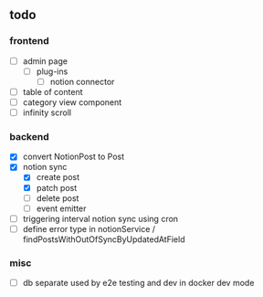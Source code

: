

## todo
### frontend
- [ ]  admin page
    - [ ]  plug-ins
        - [ ]  notion connector
- [ ]  table of content
- [ ]  category view component
- [ ]  infinity scroll

### backend
- [x]  convert NotionPost to Post
- [x]  notion sync
    - [x]  create post
    - [x]  patch post
    - [ ]  delete post
    - [ ]  event emitter
- [ ]  triggering interval notion sync using cron
- [ ]  define error type in notionService / findPostsWithOutOfSyncByUpdatedAtField

### misc
- [ ]  db separate used by e2e testing and dev in docker dev mode